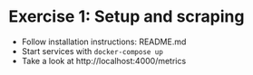 # Exercise 1: Setup and scraping

- Follow installation instructions: README.md
- Start services with `docker-compose up`
- Take a look at http://localhost:4000/metrics 
